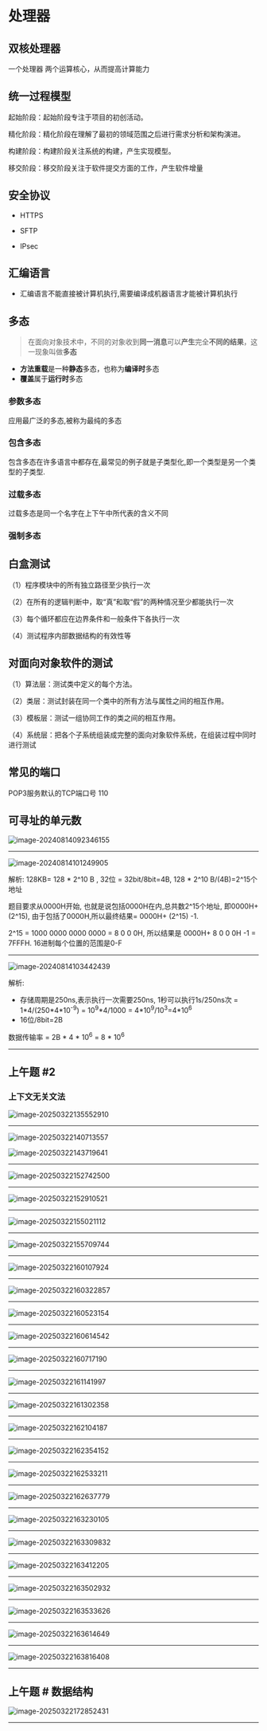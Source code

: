 # 处理器

## 双核处理器

一个处理器 两个运算核心，从而提高计算能力

## 统一过程模型
起始阶段：起始阶段专注于项目的初创活动。

精化阶段：精化阶段在理解了最初的领域范围之后进行需求分析和架构演进。

构建阶段：构建阶段关注系统的构建，产生实现模型。

移交阶段：移交阶段关注于软件提交方面的工作，产生软件增量

## 安全协议

- HTTPS

- SFTP
- IPsec

## 汇编语言

- 汇编语言不能直接被计算机执行,需要编译成机器语言才能被计算机执行

## 多态

> 在面向对象技术中，不同的对象收到**同一消息**可以**产生**完全**不同的结果**，这一现象叫做**多态**

- **方法重载**是一种**静态**多态，也称为**编译时**多态
- **覆盖**属于**运行时**多态

### 参数多态

应用最广泛的多态,被称为最纯的多态

### 包含多态

包含多态在许多语言中都存在,最常见的例子就是子类型化,即一个类型是另一个类型的子类型.

### 过载多态

过载多态是同一个名字在上下午中所代表的含义不同

### 强制多态







## 白盒测试

（1）程序模块中的所有独立路径至少执行一次

（2）在所有的逻辑判断中，取“真”和取“假”的两种情况至少都能执行一次

（3）每个循环都应在边界条件和一般条件下各执行一次

（4）测试程序内部数据结构的有效性等

## 对面向对象软件的测试

（1）算法层：测试类中定义的每个方法。

（2）类层：测试封装在同一个类中的所有方法与属性之间的相互作用。

（3）模板层：测试一组协同工作的类之间的相互作用。

（4）系统层：把各个子系统组装成完整的面向对象软件系统，在组装过程中同时进行测试

## 常见的端口

POP3服务默认的TCP端口号 110



## 可寻址的单元数

![image-20240814092346155](../../../images/image-20240814092346155.png)



---



![image-20240814101249905](../../../images/image-20240814101249905.png)

解析: 128KB= 128 * 2^10 B , 32位 = 32bit/8bit=4B,   128 * 2^10 B/(4B)=2^15个地址

题目要求从0000H开始, 也就是说包括0000H在内,总共数2^15个地址, 即0000H+ (2^15), 由于包括了0000H,所以最终结果= 0000H+ (2^15) -1.

2^15 = 1000 0000 0000 0000 = 8 0 0 0H, 所以结果是 0000H+ 8 0 0 0H -1 = 7FFFH. 16进制每个位置的范围是0-F

---

![image-20240814103442439](../../../images/image-20240814103442439.png)

解析:  

- 存储周期是250ns,表示执行一次需要250ns, 1秒可以执行1s/250ns次 = 1*4/(250\*4\*10<sup>-9</sup>) = 10<sup>9</sup>\*4/1000 = 4\*10<sup>9</sup>/10<sup>3</sup>=4\*10<sup>6</sup>
- 16位/8bit=2B

数据传输率 = 2B \* 4 \* 10<sup>6</sup>  = 8 \* 10<sup>6</sup>

---

## 上午题 #2

### 上下文无关文法

![image-20250322135552910](../../../images/image-20250322135552910.png)

---

![image-20250322140713557](../../../images/image-20250322140713557.png)

![image-20250322143719641](../../../images/image-20250322143719641.png)

---

![image-20250322152742500](../../../images/image-20250322152742500.png)

---

![image-20250322152910521](../../../images/image-20250322152910521.png)

---

![image-20250322155021112](../../../images/image-20250322155021112.png)

---

![image-20250322155709744](../../../images/image-20250322155709744.png)

---

![image-20250322160107924](../../../images/image-20250322160107924.png)

---

![image-20250322160322857](../../../images/image-20250322160322857.png)

---

![image-20250322160523154](../../../images/image-20250322160523154.png)

---

![image-20250322160614542](../../../images/image-20250322160614542.png)

---

![image-20250322160717190](../../../images/image-20250322160717190.png)

---

![image-20250322161141997](../../../images/image-20250322161141997.png)

---

![image-20250322161302358](../../../images/image-20250322161302358.png)

---

![image-20250322162104187](../../../images/image-20250322162104187.png)

---

![image-20250322162354152](../../../images/image-20250322162354152.png)

---

![image-20250322162533211](../../../images/image-20250322162533211.png)

---

![image-20250322162637779](../../../images/image-20250322162637779.png)

---

![image-20250322163230105](../../../images/image-20250322163230105.png)

---

![image-20250322163309832](../../../images/image-20250322163309832.png)

---

![image-20250322163412205](../../../images/image-20250322163412205.png)

---

![image-20250322163502932](../../../images/image-20250322163502932.png)

---

![image-20250322163533626](../../../images/image-20250322163533626.png)

---

![image-20250322163614649](../../../images/image-20250322163614649.png)

---

![image-20250322163816408](C:\Users\Administrator\AppData\Roaming\Typora\typora-user-images\image-20250322163816408.png)

---

## 上午题 # 数据结构

![image-20250322172852431](../../../images/image-20250322172852431.png)

---





